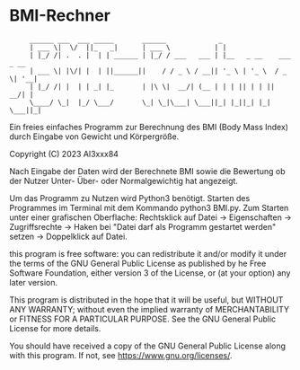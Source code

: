 # BMI-Rechner

         ______ ___  ___ _____       ______             _                        
         | ___ \|  \/  ||_   _|      | ___ \           | |                       
         | |_/ /| .  . |  | | ______ | |_/ / ___   ___ | |__   _ __    ___  _ __ 
         | ___ \| |\/| |  | ||______||    / / _ \ / __|| '_ \ | '_ \  / _ \| '__|
         | |_/ /| |  | | _| |_       | |\ \|  __/| (__ | | | || | | ||  __/| |   
         \____/ \_|  |_/ \___/       \_| \_|\___| \___||_| |_||_| |_| \___||_|   


Ein freies einfaches Programm zur Berechnung des BMI (Body Mass Index) durch Eingabe von Gewicht und Körpergröße.

Copyright (C) 2023  Al3xxx84

Nach Eingabe der Daten wird der Berechnete BMI sowie die Bewertung ob der Nutzer Unter- Über- oder Normalgewichtig hat angezeigt.

Um das Programm zu Nutzen wird Python3 benötigt. 
Starten des Programmes im Terminal mit dem Kommando python3 BMI.py.
Zum Starten unter einer grafischen Oberflache: Rechtsklick auf Datei -> Eigenschaften -> Zugriffsrechte -> Haken bei "Datei darf als Programm gestartet werden" setzen -> Doppelklick auf Datei.




this program is free software: you can redistribute it and/or modify
it under the terms of the GNU General Public License as published by
he Free Software Foundation, either version 3 of the License, or
(at your option) any later version.

This program is distributed in the hope that it will be useful,
but WITHOUT ANY WARRANTY; without even the implied warranty of
MERCHANTABILITY or FITNESS FOR A PARTICULAR PURPOSE.  See the
GNU General Public License for more details.

You should have received a copy of the GNU General Public License
along with this program.  If not, see <https://www.gnu.org/licenses/>.
